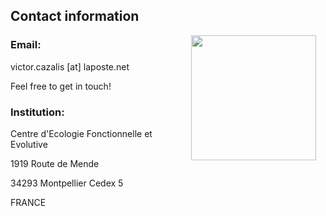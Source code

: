 ## Contact information


<img style="padding: 0 15px; float: right;" src="https://victorcazalis.github.io/Gazé2.jpg"  align="right" width="200">

### Email: 
victor.cazalis [at] laposte.net

Feel free to get in touch!



### Institution: 
Centre d'Ecologie Fonctionnelle et Evolutive

1919 Route de Mende

34293 Montpellier Cedex 5

FRANCE


